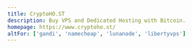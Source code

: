 ```yaml
---
title: CryptoHO.ST
description: Buy VPS and Dedicated Hosting with Bitcoin.
homepage: https://www.cryptoho.st/
altFor: ['gandi', 'namecheap', 'lunanode', 'libertyvps']
---
```

